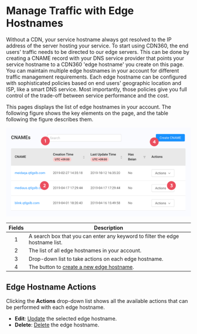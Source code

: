 # Manage Traffic with Edge Hostnames

Without a CDN, your service hostname always got resolved to the IP address of the server hosting your service. To start using CDN360, the end users' traffic needs to be directed to our edge servers. This can be done by creating a CNAME record with your DNS service provider that points your service hostname to a CDN360 'edge hostname' you create on this page. You can maintain multiple edge hostnames in your account for different traffic management requirements. Each edge hostname can be configured with sophisticated policies based on end users' geographic location and ISP, like a smart DNS service. Most importantly, those policies give you full control of the trade-off between service performance and the cost.

This pages displays the list of edge hostnames in your account. The following figure shows the key elements on the page, and the table following the figure describes them.

<p align=center><img src="/docs/resources/images/CNAMES_Overview.png" alt="edge hostname overview" width="900"></p>

| **Fields**   | **Description**                                                                        |
| :----------: | ---------------------------------------------------------------------------------------|
| 1            | A search box that you can enter any keyword to filter the edge hostname list.                  |
| 2            | The list of all edge hostnames in your account.                                      |
| 3            | Drop-down list to take actions on each edge hostname.                                          |
| 4            | The button to [create a new edge hostname](</docs/portal/traffic-management/creating-edge-hostname.md>).    |

## Edge Hostname Actions
Clicking the **Actions** drop-down list shows all the available actions that can be performed with each edge hostname.
- **Edit**: [Update](</docs/portal/traffic-management/editing-edge-hostname.md>) the selected edge hostname.
- **Delete**: [Delete](</docs/portal/traffic-management/deleting-edge-hostname.md>) the edge hostname.
